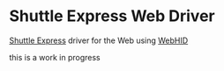 # Shuttle Express Web Driver

[Shuttle Express](https://www.contourdesign.com/product/shuttle/) driver for the Web using [WebHID](https://developer.mozilla.org/en-US/docs/Web/API/WebHID_API)

this is a work in progress

